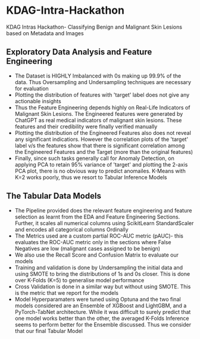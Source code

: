 # KDAG-Intra-Hackathon
KDAG Intras Hackathon- Classifying Benign and Malignant Skin Lesions based on Metadata and Images

## Exploratory Data Analysis and Feature Engineering
- The Dataset is HIGHLY Imbalanced with 0s making up 99.9% of the data. Thus Oversampling and Undersampling techniques are necessary for evaluation
- Plotting the distribution of features with 'target' label does not give any actionable insights
- Thus the Feature Engineering depends highly on Real-Life Indicators of Malignant Skin Lesions. The Engineered features were generated by ChatGPT as real medical indicators of malignant skin lesions. These features and their credibility were finally verified manually
- Plotting the distribution of the Engineered Features also does not reveal any significant indicatiors. However the correlation plots of the 'target' label v/s the features show that there is significant correlation among the Engineered Features and the Target (more than the original features)
- Finally, since such tasks generally call for Anomaly Detection, on applying PCA to retain 95% variance of 'target' and plotting the 2-axis PCA plot, there is no obvious way to predict anomailes. K-Means with K=2 works poorly, thus we resort to Tabular Inference Models

## The Tabular Data Models
- The Pipeline provided does the relevant feature engineering and feature selection as learnt from the EDA and Feature Engineering Sections. Further, it scales all numerical columns using ScikitLearn StandardScaler and encodes all categorical columns Ordinally
- The Metrics used are a custom partial ROC-AUC metric (pAUC)- this evaluates the ROC-AUC metric only in the sections where False Negatives are low (malignant cases assigned to be benign)
- We also use the Recall Score and Confusion Matrix to evaluate our models
- Training and validation is done by Undersampling the initial data and using SMOTE to bring the distributions of 1s and 0s closer. This is done over K-Folds (K=5) to generalise model performance
- Cross Validation is done in a similar way but without using SMOTE. This is the metric that we report for the models
- Model Hyperparamaters were tuned using Optuna and the two final models considered are an Ensemble of XGBoost and LightGBM, and a PyTorch-TabNet architecture. While it was difficult to surely predict that one model works better than the other, the averaged K-Folds Inference seems to perform better for the Ensemble discussed. Thus we consider that our final Tabular Model
